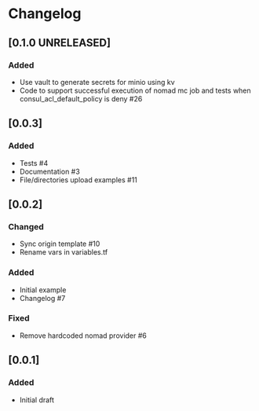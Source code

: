 # Changelog

## [0.1.0 UNRELEASED]

### Added

- Use vault to generate secrets for minio using kv
- Code to support successful execution of nomad mc job and tests when consul_acl_default_policy is deny #26

## [0.0.3]

### Added

- Tests #4
- Documentation #3
- File/directories upload examples #11

## [0.0.2]

### Changed

- Sync origin template #10
- Rename vars in variables.tf

### Added

- Initial example
- Changelog #7

### Fixed

- Remove hardcoded nomad provider #6

## [0.0.1]

### Added

- Initial draft
